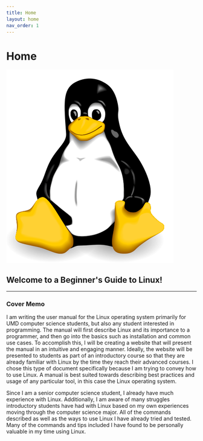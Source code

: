 ```yaml
---
title: Home
layout: home
nav_order: 1
---
```

# Home

![](./assets/logo.png)

## Welcome to a Beginner's Guide to Linux!

---

### Cover Memo

I am writing the user manual for the Linux operating system primarily for UMD computer science students, but also any student interested in programming. The manual will first describe Linux and its importance to a programmer, and then go into the basics such as installation and common use cases. To accomplish this, I will be creating a website that will present the manual in an intuitive and engaging manner. Ideally, the website will be presented to students as part of an introductory course so that they are already familiar with Linux by the time they reach their advanced courses. I chose this type of document specifically because I am trying to convey how to use Linux. A manual is best suited towards describing best practices and usage of any particular tool, in this case the Linux operating system. 

Since I am a senior computer science student, I already have much experience with Linux. Additionally, I am aware of many struggles introductory students have had with Linux based on my own experiences moving through the computer science major. All of the commands described as well as the ways to use Linux I have already tried and tested. Many of the commands and tips included I have found to be personally valuable in my time using Linux.
